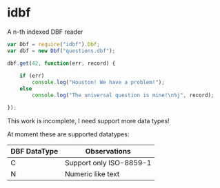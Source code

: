 # idbf

A n-th indexed DBF reader


```js
var Dbf = require("idbf").Dbf;
var dbf = new Dbf("questions.dbf");

dbf.get(42, function(err, record) {
    
    if (err)
        console.log("Houston! We have a problem!");
    else
        console.log("The universal question is mine!\n%j", record);

});
```


This work is incomplete, I need support more data types!


At moment these are supported datatypes:


DBF DataType | Observations
-------------|-------------------------
C            | Support only ISO-8859-1
N            | Numeric like text 